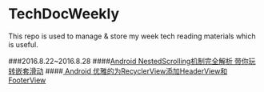 # TechDocWeekly
This repo is used to manage &amp; store my week tech reading materials which is useful.

###2016.8.22~2016.8.28
####[Android NestedScrolling机制完全解析 带你玩转嵌套滑动](http://blog.csdn.net/lmj623565791/article/details/52204039)
####[ Android 优雅的为RecyclerView添加HeaderView和FooterView](http://blog.csdn.net/lmj623565791/article/details/51854533)